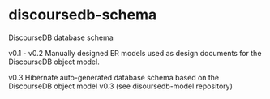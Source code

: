 # discoursedb-schema
DiscourseDB database schema

v0.1 - v0.2 Manually designed ER models used as design documents for the DiscourseDB object model.

v0.3		Hibernate auto-generated database schema based on the DiscourseDB object model v0.3 (see disoursedb-model repository)
